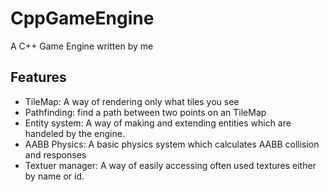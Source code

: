 # CppGameEngine
A C++ Game Engine written by me

## Features
- TileMap: A way of rendering only what tiles you see
- Pathfinding: find a path between two points on an TileMap
- Entity system: A way of making and extending entities which are handeled by the engine.
- AABB Physics: A basic physics system which calculates AABB collision and responses
- Textuer manager: A way of easily accessing often used textures either by name or id.
